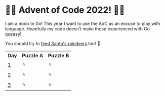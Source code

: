 # 🎄🎁 Advent of Code 2022! 🎁🎄
I am a noob to Go! This year I want to use the AoC as an excuse to play with language. Hopefully my code doesn't make those experienced with Go queasy!

You should try to [feed Santa's raindeers](https://adventofcode.com/) too! 🎅

| Day | Puzzle A | Puzzle B |
| --- |----|----|
| [1](https://adventofcode.com/2022/day/1) | ⭐️ | ⭐️ |
| [2](https://adventofcode.com/2022/day/2) | ⭐️ | ⭐️ |
| [3](https://adventofcode.com/2022/day/3) | ⭐️ | ⭐️ |
